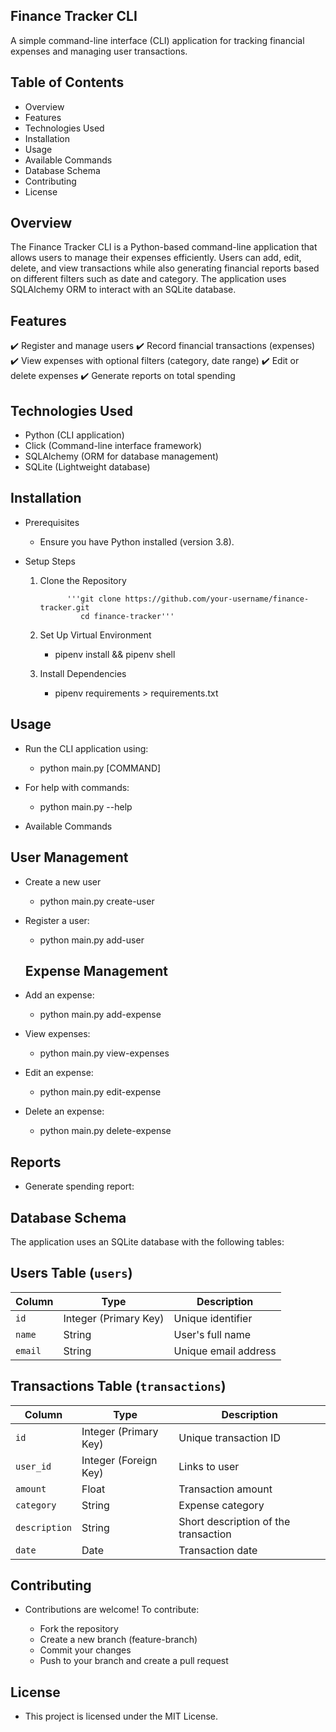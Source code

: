## Finance Tracker CLI

  A simple command-line interface (CLI) application for tracking financial expenses and managing user transactions.

## Table of Contents
 - Overview
 - Features
 - Technologies Used
 - Installation
 - Usage
 - Available Commands
 - Database Schema
 - Contributing
 - License

## Overview
The Finance Tracker CLI is a Python-based command-line application that allows users to manage their expenses efficiently. Users can add, edit, delete, and view transactions while also generating financial reports based on different filters such as date and category. The application uses SQLAlchemy ORM to interact with an SQLite database.

## Features
✔️ Register and manage users
✔️ Record financial transactions (expenses)
✔️ View expenses with optional filters (category, date range)
✔️ Edit or delete expenses
✔️ Generate reports on total spending

## Technologies Used
   - Python (CLI application)
   - Click (Command-line interface framework)
   - SQLAlchemy (ORM for database management)
   - SQLite (Lightweight database)

## Installation
- Prerequisites
     - Ensure you have Python installed (version 3.8).

- Setup Steps
     1. Clone the Repository

                  '''git clone https://github.com/your-username/finance-tracker.git
                     cd finance-tracker'''
 
     2. Set Up Virtual Environment
        - pipenv install && pipenv shell

     3. Install Dependencies
        - pipenv requirements > requirements.txt
## Usage
  - Run the CLI application using:
       - python main.py [COMMAND]

  - For help with commands:
       - python main.py --help


  - Available Commands
  
  ## User Management

- Create a new user
    - python main.py create-user
 
- Register a user:
    - python main.py add-user

  ## Expense Management

- Add an expense:

    - python main.py add-expense

- View expenses:

    - python main.py view-expenses

- Edit an expense:

    - python main.py edit-expense

- Delete an expense:

    - python main.py delete-expense

## Reports
- Generate spending report:

## Database Schema
The application uses an SQLite database with the following tables:

## Users Table (`users`)

| Column  | Type                 | Description                |
|---------|----------------------|----------------------------|
| `id`    | Integer (Primary Key) | Unique identifier         |
| `name`  | String               | User's full name          |
| `email` | String               | Unique email address      |

## Transactions Table (`transactions`)

| Column       | Type                  | Description                        |
|-------------|-----------------------|------------------------------------|
| `id`        | Integer (Primary Key)  | Unique transaction ID             |
| `user_id`   | Integer (Foreign Key)  | Links to user                     |
| `amount`    | Float                  | Transaction amount                 |
| `category`  | String                 | Expense category                   |
| `description` | String               | Short description of the transaction |
| `date`      | Date                   | Transaction date                   |

## Contributing
- Contributions are welcome! To contribute:

  - Fork the repository
  - Create a new branch (feature-branch)
  - Commit your changes
  - Push to your branch and create a pull request

## License

- This project is licensed under the MIT License.












